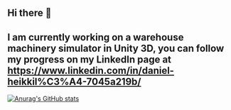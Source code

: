 ## Hi there 👋
## I am currently working on a warehouse machinery simulator in Unity 3D, you can follow my progress on my LinkedIn page at https://www.linkedin.com/in/daniel-heikkil%C3%A4-7045a219b/
[![Anurag's GitHub stats](https://github-readme-stats.vercel.app/api?username=megasloupe&hide=contribs,prs,issues&show_icons=true&theme=blue-green)](https://github.com/anuraghazra/github-readme-stats)
<!--
**megasloupe/megasloupe** is a ✨ _special_ ✨ repository because its `README.md` (this file) appears on your GitHub profile.

Here are some ideas to get you started:

- 🔭 I’m currently working on ...
- 🌱 I’m currently learning ...
- 👯 I’m looking to collaborate on ...
- 🤔 I’m looking for help with ...
- 💬 Ask me about ...
- 📫 How to reach me: ...
- 😄 Pronouns: ...
- ⚡ Fun fact: ...
-->
